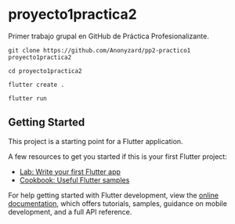 # proyecto1practica2

Primer trabajo grupal en GitHub de Práctica Profesionalizante.

`git clone https://github.com/Anonyzard/pp2-practico1 proyecto1practica2`

`cd proyecto1practica2`

`flutter create .`

`flutter run`

## Getting Started

This project is a starting point for a Flutter application.

A few resources to get you started if this is your first Flutter project:

- [Lab: Write your first Flutter app](https://docs.flutter.dev/get-started/codelab)
- [Cookbook: Useful Flutter samples](https://docs.flutter.dev/cookbook)

For help getting started with Flutter development, view the
[online documentation](https://docs.flutter.dev/), which offers tutorials,
samples, guidance on mobile development, and a full API reference.
